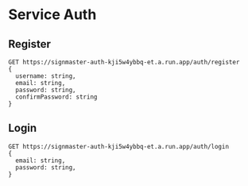 # Service Auth

## Register
```http
GET https://signmaster-auth-kji5w4ybbq-et.a.run.app/auth/register
{
  username: string,
  email: string,
  password: string,
  confirmPassword: string
}
```

## Login
```http
GET https://signmaster-auth-kji5w4ybbq-et.a.run.app/auth/login
{
  email: string,
  password: string,
}
```
